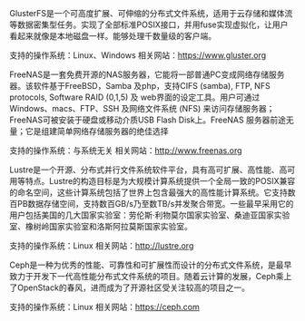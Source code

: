 GlusterFS是一个可高度扩展、可伸缩的分布式文件系统，适用于云存储和媒体流等数据密集型任务。实现了全部标准POSIX接口，并用fuse实现虚拟化，让用户看起来就像是本地磁盘一样。能够处理千数量级的客户端。

支持的操作系统：Linux、Windows
相关网站：https://www.gluster.org



FreeNAS是一套免费开源的NAS服务器，它能将一部普通PC变成网络存储服务器。该软件基于FreeBSD，Samba 及php，支持CIFS (samba), FTP, NFS protocols, Software RAID (0,1,5) 及 web界面的设定工具。用户可通过Windows、macs、FTP、SSH 及网络文件系统 (NFS) 来访问存储服务器；FreeNAS可被安装于硬盘或移动介质USB Flash Disk上。FreeNAS 服务器前途无量；它是组建简单网络存储服务器的绝佳选择

支持的操作系统：与系统无关
相关网站：http://www.freenas.org



Lustre是一个开源、分布式并行文件系统软件平台，具有高可扩展、高性能、高可用等特点。Lustre的构造目标是为大规模计算系统提供一个全局一致的POSIX兼容的命名空间，这些计算系统包括了世界上包含最强大的高性能计算系统。它支持数百PB数据存储空间，支持数百GB/s乃至数TB/s并发聚合带宽。一些最早采用它的用户包括美国的几大国家实验室：劳伦斯·利物莫尔国家实验室、桑迪亚国家实验室、橡树岭国家实验室和洛斯阿拉莫斯国家实验室。

支持的操作系统：Linux
相关网站：http://lustre.org




Ceph是一种为优秀的性能、可靠性和可扩展性而设计的分布式文件系统，是最早致力于开发下一代高性能分布式文件系统的项目。随着云计算的发展，Ceph乘上了OpenStack的春风，进而成为了开源社区受关注较高的项目之一。

支持的操作系统：Linux
相关网站：https://ceph.com















